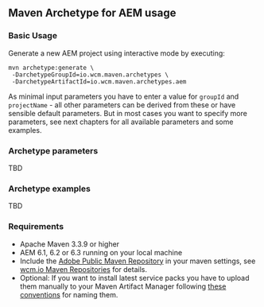 ## Maven Archetype for AEM usage

### Basic Usage

Generate a new AEM project using interactive mode by executing:

```
mvn archetype:generate \
 -DarchetypeGroupId=io.wcm.maven.archetypes \
 -DarchetypeArtifactId=io.wcm.maven.archetypes.aem
```

As minimal input parameters you have to enter a value for `groupId` and `projectName` - all other parameters can be derived from these or have sensible default parameters. But in most cases you want to specify more parameters, see next chapters for all available parameters and some examples.


### Archetype parameters

TBD


### Archetype examples

TBD


### Requirements

* Apache Maven 3.3.9 or higher
* AEM 6.1, 6.2 or 6.3 running on your local machine
* Include the [Adobe Public Maven Repository][adobe-public-maven-repo] in your maven settings, see [wcm.io Maven Repositories][wcmio-maven] for details.
* Optional: If you want to install latest service packs you have to upload them manually to your Maven Artifact Manager following [these conventions][aem-binaries-conventions] for naming them.




[adobe-public-maven-repo]: https://repo.adobe.com/nexus/content/groups/public/
[wcmio-maven]: http://wcm.io/maven.html
[aem-binaries-conventions]: [wcmio-maven]
